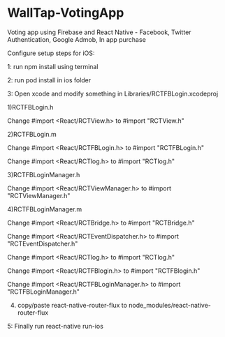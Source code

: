 # WallTap-VotingApp
Voting app using Firebase and React Native - Facebook, Twitter Authentication, Google Admob, In app purchase


Configure setup steps for iOS:

1: run npm install using terminal

2: run pod install in ios folder

3: Open xcode and modify something in Libraries/RCTFBLogin.xcodeproj

  1)RCTFBLogin.h
  
  Change #import <React/RCTView.h> to #import "RCTView.h"
  
  2)RCTFBLogin.m
  
  Change #import <React/RCTFBLogin.h> to #import "RCTFBLogin.h"
  
  Change #import <React/RCTlog.h> to #import "RCTlog.h"
  
  3)RCTFBLoginManager.h
  
  Change #import <React/RCTViewManager.h> to #import "RCTViewManager.h"
  
  4)RCTFBLoginManager.m
  
  Change #import <React/RCTBridge.h> to #import "RCTBridge.h"
  
  Change #import <React/RCTEventDispatcher.h> to #import "RCTEventDispatcher.h"
  
  Change #import <React/RCTlog.h> to #import "RCTlog.h"
  
  Change #import <React/RCTFBlogin.h> to #import "RCTFBlogin.h"
  
  Change #import <React/RCTFBLoginManager.h> to #import "RCTFBLoginManager.h"
    
4. copy/paste react-native-router-flux to node_modules/react-native-router-flux

5: Finally run react-native run-ios
